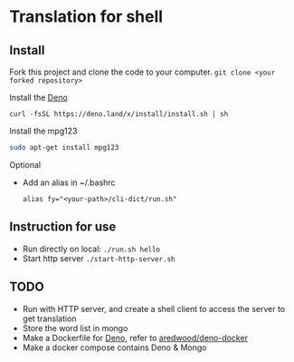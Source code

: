# Translation for shell

## Install
Fork this project and clone the code to your computer.
`git clone <your forked repository>`

Install the [Deno](https://deno.land/)
```
curl -fsSL https://deno.land/x/install/install.sh | sh
```

Install the mpg123 
```bash
sudo apt-get install mpg123
```

Optional
- Add an alias in ~/.bashrc
  ```
  alias fy="<your-path>/cli-dict/run.sh"
  ```

## Instruction for use

- Run directly on local: `./run.sh hello`
- Start http server `./start-http-server.sh`

## TODO

- Run with HTTP server, and create a shell client to access the server to get translation
- Store the word list in mongo
- Make a Dockerfile for [Deno](https://deno.land/), refer to [aredwood/deno-docker](https://github.com/aredwood/deno-docker/blob/master/Dockerfile)
- Make a docker compose contains Deno & Mongo
